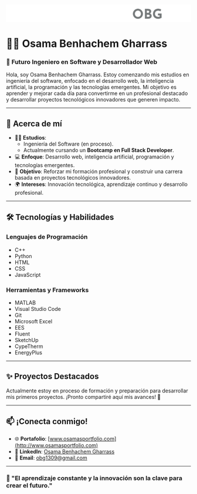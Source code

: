 ![Banner](https://github.com/osamasgit/osamasgit/blob/main/logo_para_portadas_fino.PNG?raw=true)
# 🧑‍💻 **Osama Benhachem Gharrass**

### 🌟 **Futuro Ingeniero en Software y Desarrollador Web**

Hola, soy Osama Benhachem Gharrass. Estoy comenzando mis estudios en ingeniería del software, enfocado en el desarrollo web, la inteligencia artificial, la programación y las tecnologías emergentes. Mi objetivo es aprender y mejorar cada día para convertirme en un profesional destacado y desarrollar proyectos tecnológicos innovadores que generen impacto.

---

## 🚀 **Acerca de mí**  
- 👨‍🎓 **Estudios**:  
  - Ingeniería del Software (en proceso).  
  - Actualmente cursando un **Bootcamp en Full Stack Developer**.  
- 💻 **Enfoque**: Desarrollo web, inteligencia artificial, programación y tecnologías emergentes.  
- 🌱 **Objetivo**: Reforzar mi formación profesional y construir una carrera basada en proyectos tecnológicos innovadores.  
- 🌍 **Intereses**: Innovación tecnológica, aprendizaje continuo y desarrollo profesional.

---

## 🛠️ **Tecnologías y Habilidades**  
### **Lenguajes de Programación**  
- C++  
- Python  
- HTML  
- CSS  
- JavaScript  

### **Herramientas y Frameworks**  
- MATLAB  
- Visual Studio Code  
- Git  
- Microsoft Excel  
- EES  
- Fluent  
- SketchUp  
- CypeTherm  
- EnergyPlus  

---

## ✨ **Proyectos Destacados**  
Actualmente estoy en proceso de formación y preparación para desarrollar mis primeros proyectos. ¡Pronto compartiré aquí mis avances! 🎯  

---

## 📫 **¡Conecta conmigo!**  
- 🌐 **Portafolio**: [www.osamasportfolio.com](http://www.osamasportfolio.com)  
- 💼 **LinkedIn**: [Osama Benhachem Gharrass](https://es.linkedin.com/in/oussama-benhachem-gharrass)  
- 📧 **Email**: obg1309@gmail.com  

---

### **🌟 "El aprendizaje constante y la innovación son la clave para crear el futuro."**
